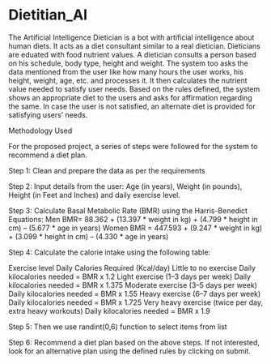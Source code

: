 # Dietitian_AI
The Artificial Intelligence Dietician is a bot with artificial intelligence about human diets. It acts as a diet consultant similar to a real dietician. Dieticians are eduated with food nutrient values. A dietician consults a person based on his schedule, body type, height and weight. The system too asks the data mentioned from the user like how many hours the user works, his height, weight, age, etc. and processes it. It then calculates the nutrient value needed to satisfy user needs. Based on the rules defined, the system shows an appropriate diet to the users and asks for affirmation regarding the same. In case the user is not satisfied, an alternate diet is provided for satisfying users’ needs.

Methodology Used

For the proposed project, a series of steps were followed for the system to recommend a diet plan.

Step 1: Clean and prepare the data as per the requirements

Step 2: Input details from the user: Age (in years), Weight (in pounds), Height (in Feet and Inches) and daily exercise level.

Step 3: Calculate Basal Metabolic Rate (BMR) using the Harris-Benedict Equations:
		Men BMR= 88.362 + (13.397 * weight in kg) + (4.799 * height in cm) – (5.677 * age in years)
		Women BMR = 447.593 + (9.247 * weight in kg) + (3.099 * height in cm) – (4.330 * age in years) 

Step 4: Calculate the calorie intake using the following table:

Exercise level	Daily Calories Required (Kcal/day)
Little to no exercise	Daily kilocalories needed = BMR x 1.2
Light exercise (1–3 days per week)	Daily kilocalories needed = BMR x 1.375
Moderate exercise (3–5 days per week)	Daily kilocalories needed = BMR x 1.55
Heavy exercise (6–7 days per week)	Daily kilocalories needed = BMR x 1.725
Very heavy exercise (twice per day, extra heavy workouts)	Daily kilocalories needed = BMR x 1.9

Step 5: Then we use randint(0,6) function to select items from list

Step 6: Recommend a diet plan based on the above steps. If not interested, look for an alternative plan using the defined rules by clicking on submit.
